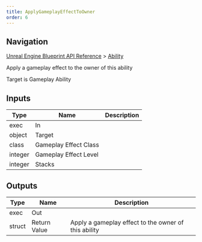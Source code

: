 ```yaml
---
title: ApplyGameplayEffectToOwner
order: 6
---
```

## Navigation

[Unreal Engine Blueprint API Reference](https://dev.epicgames.com/documentation/en-us/unreal-engine/BlueprintAPI) > [Ability](https://dev.epicgames.com/documentation/en-us/unreal-engine/BlueprintAPI/Ability)

Apply a gameplay effect to the owner of this ability

Target is Gameplay Ability

## Inputs

| Type | Name | Description |
| --- | --- | --- |
| exec | In |  |
| object | Target |  |
| class | Gameplay Effect Class |  |
| integer | Gameplay Effect Level |  |
| integer | Stacks |  |

## Outputs

| Type | Name | Description |
| --- | --- | --- |
| exec | Out |  |
| struct | Return Value | Apply a gameplay effect to the owner of this ability |
